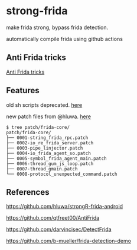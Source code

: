 # strong-frida

make frida strong, bypass frida detection.

automatically compile frida using github actions

## Anti Frida tricks

[Anti Frida tricks](docs/README.md)

## Features

old sh scripts deprecated.
[here](patch/deprecated)

new patch files from @hluwa. [here](patch/frida-core)

```
$ tree patch/frida-core/
patch/frida-core/
├── 0001-string_frida_rpc.patch
├── 0002-io_re_frida_server.patch
├── 0003-pipe_linjector.patch
├── 0004-io_frida_agent_so.patch
├── 0005-symbol_frida_agent_main.patch
├── 0006-thread_gum_js_loop.patch
├── 0007-thread_gmain.patch
└── 0008-protocol_unexpected_command.patch
```

## References

https://github.com/hluwa/strongR-frida-android

https://github.com/qtfreet00/AntiFrida

https://github.com/darvincisec/DetectFrida

https://github.com/b-mueller/frida-detection-demo
